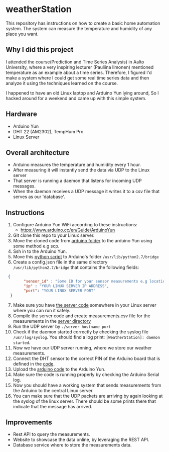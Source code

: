 # weatherStation 
This repository has instructions on how to create a basic home automation system. The system can measure the temperature and humidity of any place you want.  

## Why I did this project
I attended the course(Prediction and Time Series Analysis) in Aalto University, where a very inspiring lecturer (Pauliina Ilmonen) mentioned temperature as an example about a time series. Therefore,  I figured I'd make a system where I could get some real time series data and then analyze it using the techniques learned on the course.

I happened to have an old Linux laptop and Arduino Yun lying around, So I hacked around for a weekend and came up with this simple system.

## Hardware
- Arduino Yun
- DHT 22  (AM2302), TempHum Pro 
- Linux Server

## Overall architecture
 - Arduino measures the temperature and humidity every 1 hour.
 - After measuring it will instantly send the data via UDP to the Linux server
 - That server is running a daemon that listens for incoming UDP messages.
 - When the daemon receives a UDP message it writes it to a csv file that serves as our 'database'.

## Instructions 
1. Configure Arduino Yun WiFi according to these instructions:
    - https://www.arduino.cc/en/Guide/ArduinoYun
2. Git clone this repo to your Linux server.
3. Move the cloned code from [arduino folder](arduino) to the arduino Yun using some method e.g scp. 
4. Ssh in to the Arduino Yun.
5. Move this [python script](arduino/sendMeasurements.py) to Arduino's folder ```/usr/lib/python2.7/bridge```
6. Create a config.json file in the same directory ```/usr/lib/python2.7/bridge``` that contains the following fields:
```json
 {
        "sensor_id" : "Some ID for your sensor measurements e.g location etc.",
        "ip" : "YOUR LINUX SERVER IP ADDRESS",
        "port": "YOUR LINUX SERVER PORT"
  }
```
7. Make sure you have [the server code](udpServer) somewhere in your Linux server where you can run it safely.
8. Compile the server code and create measurements.csv file for the measurements in the [server directory](udpServer/server)
9. Run the UDP server by ``` ./server hostname port ```
10. Check if the daemon started correctly by checking the syslog file ```/usr/log/syslog```. You should find a log print: ```[WeatherStation]: daemon started```.
11. Now we have our UDP server running, where we store our weather measurements.
12. Connect the DHT sensor to the correct PIN of the Arduino board that is defined in the [code](arduino/WeatherStation/WeeatherStation.ino).
13. Upload the [arduino code](arduino/WeatherStation/WeatherStation.ino) to the Arduino Yun.
14. Make sure the code is running properly by checking the Arduino Serial log.
15. Now you should have a working system that sends measurements from the Arduino to the central Linux server.
16. You can make sure that the UDP packets are arriving by again looking at the syslog of the linux server. There should be some prints there that indicate that the message has arrived.


## Improvements 
- Rest API to query the measurements.
- Website to showcase the data online, by leveraging the REST API.
- Database service where to store the measurements data.
